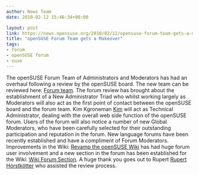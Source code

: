 ```yaml
---
author: News Team
date: 2010-02-12 15:46:34+00:00

layout: post
link: https://news.opensuse.org/2010/02/12/opensuse-forum-team-gets-a-makeover/
title: "openSUSE Forum Team gets a Makeover"
tags:
- forum
- openSUSE forum
- suse
---
```

The openSUSE Forum Team of Administrators and Moderators has had an overhaul following a review by the openSUSE board. The new team can be reviewed here: [Forum team](http://en.opensuse.org/Forum_Team). The forum review has brought about the establishment of a New Administrator Triad who whilst working largely as Moderators will also act as the first point of contact between the openSUSE board and the forum team. Kim Kgroneman [Kim](http://en.opensuse.org/User:Kgroneman) will act as Technical Administrator, dealing with the overall web side function of the openSUSE forum. Users of the forum will also notice a number of new Global Moderators, who have been carefully selected for their outstanding participation and reputation in the forum. 
New language forums have been recently established and have a compliment of Forum Moderators. Improvements in the Wiki: [Revamp the openSUSE Wiki](https://news.opensuse.org/2009/12/22/under-construction-new-wiki-underway/) has had huge forum user involvement and a new section in the forum has been established for the Wiki: [Wiki Forum Section](http://forums.opensuse.org/opensuse-wiki-discussions/).
A huge thank you goes out to Rupert [Rupert Horstkötter](http://en.opensuse.org/User:Rhorstkoetter) who assisted the review process.		
